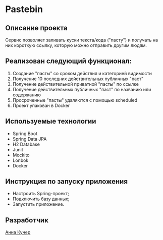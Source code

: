 # Pastebin
## Описание проекта
Cервис позволяет заливать куски текста/кода ("пасту") и получать на них короткую ссылку, которую можно отправить другим людям.
## Реализован следующий функционал:
1. Создание "пасты" со сроком действия и категорией видимости
2. Получение 10 последних действительных публичных "паст"
3. Получение действительной приватной "пасты" по ссылке
4. Получение действительных публичных "паст" по названию или содержанию
5. Просроченные "пасты" удаляются с помощью scheduled
6. Проект упакован в Docker
## Используемые технологии
* Spring Boot
* Spring Data JPA
* H2 Database
* Junit
* Mockito
* Lonbok
* Docker
## Инструкция по запуску приложения 
* Настроить Spring-проект;
* Подключить базу данных;
* Запустить приложение.
## Разработчик 
[Анна Кучер](https://github.com/Rexth-ru)
